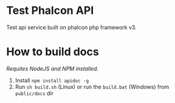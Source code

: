 # Test Phalcon API
Test api service built on phalcon php framework v3.

# How to build docs

_Requites NodeJS and NPM installed._

1. Install `npm install apidoc -g`
2. Run `sh build.sh` (Linux) or run the `build.bat` (Windows) from `public/docs` dir